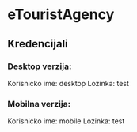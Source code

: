 # eTouristAgency

## Kredencijali

### Desktop verzija:

Korisnicko ime: desktop
Lozinka: test

### Mobilna verzija:

Korisnicko ime: mobile
Lozinka: test